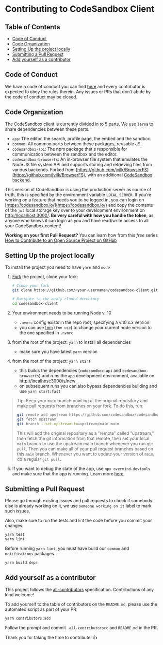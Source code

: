 # Contributing to CodeSandbox Client

## Table of Contents

- [Code of Conduct](#code-of-conduct)
- [Code Organization](#code-organization)
- [Setting Up the project locally](#setting-up-the-project-locally)
- [Submitting a Pull Request](#submitting-a-pull-request)
- [Add yourself as a contributor](#add-yourself-as-a-contributor)

## Code of Conduct

We have a code of conduct you can find [here](./CODE_OF_CONDUCT.md) and every
contributor is expected to obey the rules therein. Any issues or PRs that don't
abide by the code of conduct may be closed.

## Code Organization

The CodeSandbox client is currently divided in to 5 parts. We use `lerna` to
share dependencies between these parts.

- `app`: The editor, the search, profile page, the embed and the sandbox.
- `common`: All common parts between these packages, reusable JS.
- `codesandbox-api`: The npm package that's responsible for communication
  between the sandbox and the editor.
- `codesandbox-browserfs`: An in-browser file system that emulates the Node JS
  file system API and supports storing and retrieving files from various
  backends. Forked from
  [https://github.com/jvilk/BrowserFS](https://github.com/jvilk/BrowserFS), with
  an additional
  [CodeSandbox backend](https://github.com/codesandbox/codesandbox-client/blob/main/standalone-packages/codesandbox-browserfs/src/backend/CodeSandboxFS.ts).

This version of CodeSandbox is using the production server as source of truth,
this is specified by the environment variable `LOCAL_SERVER`. If you're working
on a feature that needs you to be logged in, you can login on
[https://codesandbox.io/](https://codesandbox.io/) and copy the contents of the
`jwt` local storage key over to your development environment on
[http://localhost:3000/](http://localhost:3000/). **Be very careful with how you
handle the token**, as anyone who knows it can login as you and have read/write
access to all your CodeSandbox content!

**Working on your first Pull Request?** You can learn how from this _free_
series
[How to Contribute to an Open Source Project on GitHub](https://egghead.io/series/how-to-contribute-to-an-open-source-project-on-github)

## Setting Up the project locally

To install the project you need to have `yarn` and `node`

1.  [Fork](https://help.github.com/articles/fork-a-repo/) the project, clone
    your fork:

    ```sh
    # Clone your fork
    git clone https://github.com/<your-username>/codesandbox-client.git

    # Navigate to the newly cloned directory
    cd codesandbox-client
    ```

2.  Your environment needs to be running Node v. 10
    - `.nvmrc` config exists in the repo root, specifying a v.10.x.x version
    - you can use [fnm](https://github.com/Schniz/fnm) (`fnm use`) to change
      your current node version to the one specified in `.nvmrc`
3.  from the root of the project: `yarn` to install all dependencies
    - make sure you have latest `yarn` version
4.  from the root of the project: `yarn start`
    - this builds the dependencies (`codesandbox-api` and
      `codesandbox-browserfs`) and runs the `app` development environment,
      available on [http://localhost:3000/s/new](http://localhost:3000/s/new)
    - on subsequent runs you can also bypass dependencies building and use
      `yarn start:fast`

> Tip: Keep your `main` branch pointing at the original repository and make pull
> requests from branches on your fork. To do this, run:
>
> ```sh
> git remote add upstream https://github.com/codesandbox/codesandbox-client.git
> git fetch upstream
> git branch --set-upstream-to=upstream/main main
> ```
>
> This will add the original repository as a "remote" called "upstream," then
> fetch the git information from that remote, then set your local `main` branch
> to use the upstream main branch whenever you run `git pull`. Then you can make
> all of your pull request branches based on this `main` branch. Whenever you
> want to update your version of `main`, do a regular `git pull`.

5. If you want to debug the state of the app, use `npx overmind-devtools` and
   make sure that the app is running. Learn more
   [here](https://overmindjs.org/core/devtools).

## Submitting a Pull Request

Please go through existing issues and pull requests to check if somebody else is
already working on it, we use `someone working on it` label to mark such issues.

Also, make sure to run the tests and lint the code before you commit your
changes.

```sh
yarn test
yarn lint
```

Before running `yarn lint`, you must have build our `common` and `notifications`
packages.

```sh
yarn build:deps
```

## Add yourself as a contributor

This project follows the
[all-contributors](https://github.com/all-contributors/all-contributors)
specification. Contributions of any kind welcome!

To add yourself to the table of contributors on the `README.md`, please use the
automated script as part of your PR:

```sh
yarn contributors:add
```

Follow the prompt and commit `.all-contributorsrc` and `README.md` in the PR.

Thank you for taking the time to contribute! 👍
